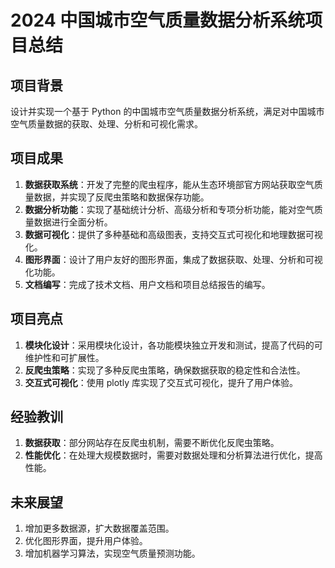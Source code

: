 # 2024 中国城市空气质量数据分析系统项目总结

## 项目背景

设计并实现一个基于 Python 的中国城市空气质量数据分析系统，满足对中国城市空气质量数据的获取、处理、分析和可视化需求。

## 项目成果

1. **数据获取系统**：开发了完整的爬虫程序，能从生态环境部官方网站获取空气质量数据，并实现了反爬虫策略和数据保存功能。
2. **数据分析功能**：实现了基础统计分析、高级分析和专项分析功能，能对空气质量数据进行全面分析。
3. **数据可视化**：提供了多种基础和高级图表，支持交互式可视化和地理数据可视化。
4. **图形界面**：设计了用户友好的图形界面，集成了数据获取、处理、分析和可视化功能。
5. **文档编写**：完成了技术文档、用户文档和项目总结报告的编写。

## 项目亮点

1. **模块化设计**：采用模块化设计，各功能模块独立开发和测试，提高了代码的可维护性和可扩展性。
2. **反爬虫策略**：实现了多种反爬虫策略，确保数据获取的稳定性和合法性。
3. **交互式可视化**：使用 plotly 库实现了交互式可视化，提升了用户体验。

## 经验教训

1. **数据获取**：部分网站存在反爬虫机制，需要不断优化反爬虫策略。
2. **性能优化**：在处理大规模数据时，需要对数据处理和分析算法进行优化，提高性能。

## 未来展望

1. 增加更多数据源，扩大数据覆盖范围。
2. 优化图形界面，提升用户体验。
3. 增加机器学习算法，实现空气质量预测功能。
